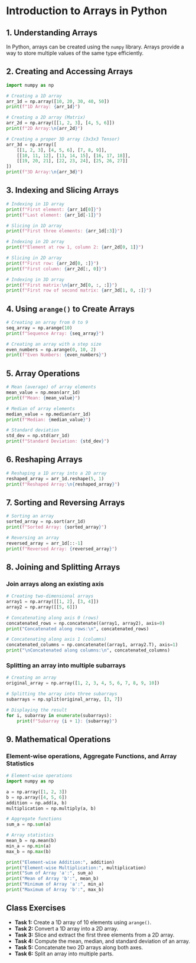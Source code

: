 # Introduction to Arrays in Python

## 1. Understanding Arrays
In Python, arrays can be created using the `numpy` library. Arrays provide a way to store multiple values of the same type efficiently.

## 2. Creating and Accessing Arrays
```python
import numpy as np

# Creating a 1D array
arr_1d = np.array([10, 20, 30, 40, 50])
print(f"1D Array: {arr_1d}")

# Creating a 2D array (Matrix)
arr_2d = np.array([[1, 2, 3], [4, 5, 6]])
print(f"2D Array:\n{arr_2d}")

# Creating a proper 3D array (3x3x3 Tensor)
arr_3d = np.array([
    [[1, 2, 3], [4, 5, 6], [7, 8, 9]],
    [[10, 11, 12], [13, 14, 15], [16, 17, 18]],
    [[19, 20, 21], [22, 23, 24], [25, 26, 27]]
])
print(f"3D Array:\n{arr_3d}")
```

## 3. Indexing and Slicing Arrays
```python
# Indexing in 1D array
print(f"First element: {arr_1d[0]}")
print(f"Last element: {arr_1d[-1]}")

# Slicing in 1D array
print(f"First three elements: {arr_1d[:3]}")

# Indexing in 2D array
print(f"Element at row 1, column 2: {arr_2d[0, 1]}")

# Slicing in 2D array
print(f"First row: {arr_2d[0, :]}")
print(f"First column: {arr_2d[:, 0]}")

# Indexing in 3D array
print(f"First matrix:\n{arr_3d[0, :, :]}")
print(f"First row of second matrix: {arr_3d[1, 0, :]}")
```

## 4. Using `arange()` to Create Arrays
```python
# Creating an array from 0 to 9
seq_array = np.arange(10)
print(f"Sequence Array: {seq_array}")

# Creating an array with a step size
even_numbers = np.arange(0, 10, 2)
print(f"Even Numbers: {even_numbers}")
```

## 5. Array Operations
```python
# Mean (average) of array elements
mean_value = np.mean(arr_1d)
print(f"Mean: {mean_value}")

# Median of array elements
median_value = np.median(arr_1d)
print(f"Median: {median_value}")

# Standard deviation
std_dev = np.std(arr_1d)
print(f"Standard Deviation: {std_dev}")
```

## 6. Reshaping Arrays
```python
# Reshaping a 1D array into a 2D array
reshaped_array = arr_1d.reshape(5, 1)
print(f"Reshaped Array:\n{reshaped_array}")
```

## 7. Sorting and Reversing Arrays
```python
# Sorting an array
sorted_array = np.sort(arr_1d)
print(f"Sorted Array: {sorted_array}")

# Reversing an array
reversed_array = arr_1d[::-1]
print(f"Reversed Array: {reversed_array}")
```

## 8. Joining and Splitting Arrays
### Join arrays along an existing axis
```python
# Creating two-dimensional arrays
array1 = np.array([[1, 2], [3, 4]])
array2 = np.array([[5, 6]])

# Concatenating along axis 0 (rows)
concatenated_rows = np.concatenate((array1, array2), axis=0)
print("Concatenated along rows:\n", concatenated_rows)

# Concatenating along axis 1 (columns)
concatenated_columns = np.concatenate((array1, array2.T), axis=1)
print("\nConcatenated along columns:\n", concatenated_columns)
```

### Splitting an array into multiple subarrays
```python
# Creating an array
original_array = np.array([1, 2, 3, 4, 5, 6, 7, 8, 9, 10])

# Splitting the array into three subarrays
subarrays = np.split(original_array, [3, 7])

# Displaying the result
for i, subarray in enumerate(subarrays):
    print(f"Subarray {i + 1}: {subarray}")
```

## 9. Mathematical Operations
### Element-wise operations, Aggregate Functions, and Array Statistics
```python
# Element-wise operations
import numpy as np

a = np.array([1, 2, 3])
b = np.array([4, 5, 6])
addition = np.add(a, b)
multiplication = np.multiply(a, b)

# Aggregate functions
sum_a = np.sum(a)

# Array statistics
mean_b = np.mean(b)
min_a = np.min(a)
max_b = np.max(b)

print("Element-wise Addition:", addition)
print("Element-wise Multiplication:", multiplication)
print("Sum of Array 'a':", sum_a)
print("Mean of Array 'b':", mean_b)
print("Minimum of Array 'a':", min_a)
print("Maximum of Array 'b':", max_b)
```

## Class Exercises
- **Task 1:** Create a 1D array of 10 elements using `arange()`.
- **Task 2:** Convert a 1D array into a 2D array.
- **Task 3:** Slice and extract the first three elements from a 2D array.
- **Task 4:** Compute the mean, median, and standard deviation of an array.
- **Task 5:** Concatenate two 2D arrays along both axes.
- **Task 6:** Split an array into multiple parts.

